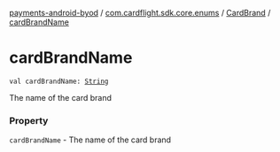 [payments-android-byod](../../index.md) / [com.cardflight.sdk.core.enums](../index.md) / [CardBrand](index.md) / [cardBrandName](./card-brand-name.md)

# cardBrandName

`val cardBrandName: `[`String`](https://kotlinlang.org/api/latest/jvm/stdlib/kotlin/-string/index.html)

The name of the card brand

### Property

`cardBrandName` - The name of the card brand